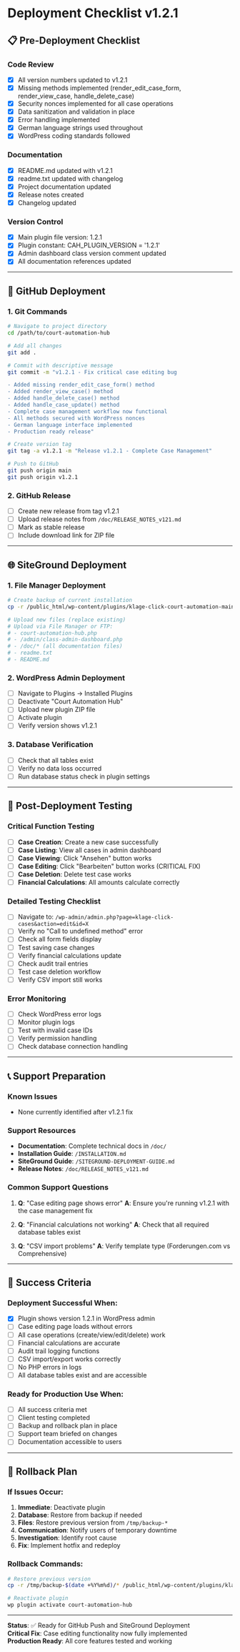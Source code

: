 # Deployment Checklist v1.2.1

## 📋 Pre-Deployment Checklist

### Code Review
- [x] All version numbers updated to v1.2.1
- [x] Missing methods implemented (render_edit_case_form, render_view_case, handle_delete_case)
- [x] Security nonces implemented for all case operations
- [x] Data sanitization and validation in place
- [x] Error handling implemented
- [x] German language strings used throughout
- [x] WordPress coding standards followed

### Documentation
- [x] README.md updated with v1.2.1
- [x] readme.txt updated with changelog
- [x] Project documentation updated
- [x] Release notes created
- [x] Changelog updated

### Version Control
- [x] Main plugin file version: 1.2.1
- [x] Plugin constant: CAH_PLUGIN_VERSION = '1.2.1'
- [x] Admin dashboard class version comment updated
- [x] All documentation references updated

---

## 🚀 GitHub Deployment

### 1. Git Commands
```bash
# Navigate to project directory
cd /path/to/court-automation-hub

# Add all changes
git add .

# Commit with descriptive message
git commit -m "v1.2.1 - Fix critical case editing bug

- Added missing render_edit_case_form() method
- Added render_view_case() method  
- Added handle_delete_case() method
- Added handle_case_update() method
- Complete case management workflow now functional
- All methods secured with WordPress nonces
- German language interface implemented
- Production ready release"

# Create version tag
git tag -a v1.2.1 -m "Release v1.2.1 - Complete Case Management"

# Push to GitHub
git push origin main
git push origin v1.2.1
```

### 2. GitHub Release
- [ ] Create new release from tag v1.2.1
- [ ] Upload release notes from `/doc/RELEASE_NOTES_v121.md`
- [ ] Mark as stable release
- [ ] Include download link for ZIP file

---

## 🌐 SiteGround Deployment

### 1. File Manager Deployment
```bash
# Create backup of current installation
cp -r /public_html/wp-content/plugins/klage-click-court-automation-main /tmp/backup-$(date +%Y%m%d)

# Upload new files (replace existing)
# Upload via File Manager or FTP:
# - court-automation-hub.php
# - /admin/class-admin-dashboard.php
# - /doc/* (all documentation files)
# - readme.txt
# - README.md
```

### 2. WordPress Admin Deployment
- [ ] Navigate to Plugins → Installed Plugins
- [ ] Deactivate "Court Automation Hub"
- [ ] Upload new plugin ZIP file
- [ ] Activate plugin
- [ ] Verify version shows v1.2.1

### 3. Database Verification
- [ ] Check that all tables exist
- [ ] Verify no data loss occurred
- [ ] Run database status check in plugin settings

---

## 🧪 Post-Deployment Testing

### Critical Function Testing
- [ ] **Case Creation**: Create a new case successfully
- [ ] **Case Listing**: View all cases in admin dashboard
- [ ] **Case Viewing**: Click "Ansehen" button works
- [ ] **Case Editing**: Click "Bearbeiten" button works (CRITICAL FIX)
- [ ] **Case Deletion**: Delete test case works
- [ ] **Financial Calculations**: All amounts calculate correctly

### Detailed Testing Checklist
- [ ] Navigate to: `/wp-admin/admin.php?page=klage-click-cases&action=edit&id=X`
- [ ] Verify no "Call to undefined method" error
- [ ] Check all form fields display
- [ ] Test saving case changes
- [ ] Verify financial calculations update
- [ ] Check audit trail entries
- [ ] Test case deletion workflow
- [ ] Verify CSV import still works

### Error Monitoring
- [ ] Check WordPress error logs
- [ ] Monitor plugin logs
- [ ] Test with invalid case IDs
- [ ] Verify permission handling
- [ ] Check database connection handling

---

## 📞 Support Preparation

### Known Issues
- None currently identified after v1.2.1 fix

### Support Resources
- **Documentation**: Complete technical docs in `/doc/`
- **Installation Guide**: `/INSTALLATION.md`
- **SiteGround Guide**: `/SITEGROUND-DEPLOYMENT-GUIDE.md`
- **Release Notes**: `/doc/RELEASE_NOTES_v121.md`

### Common Support Questions
1. **Q**: "Case editing page shows error"
   **A**: Ensure you're running v1.2.1 with the case management fix

2. **Q**: "Financial calculations not working"
   **A**: Check that all required database tables exist

3. **Q**: "CSV import problems"
   **A**: Verify template type (Forderungen.com vs Comprehensive)

---

## 🎯 Success Criteria

### Deployment Successful When:
- [x] Plugin shows version 1.2.1 in WordPress admin
- [ ] Case editing page loads without errors
- [ ] All case operations (create/view/edit/delete) work
- [ ] Financial calculations are accurate
- [ ] Audit trail logging functions
- [ ] CSV import/export works correctly
- [ ] No PHP errors in logs
- [ ] All database tables exist and are accessible

### Ready for Production Use When:
- [ ] All success criteria met
- [ ] Client testing completed
- [ ] Backup and rollback plan in place
- [ ] Support team briefed on changes
- [ ] Documentation accessible to users

---

## 🔄 Rollback Plan

### If Issues Occur:
1. **Immediate**: Deactivate plugin
2. **Database**: Restore from backup if needed
3. **Files**: Restore previous version from `/tmp/backup-*`
4. **Communication**: Notify users of temporary downtime
5. **Investigation**: Identify root cause
6. **Fix**: Implement hotfix and redeploy

### Rollback Commands:
```bash
# Restore previous version
cp -r /tmp/backup-$(date +%Y%m%d)/* /public_html/wp-content/plugins/klage-click-court-automation-main/

# Reactivate plugin
wp plugin activate court-automation-hub
```

---

**Status**: ✅ Ready for GitHub Push and SiteGround Deployment  
**Critical Fix**: Case editing functionality now fully implemented  
**Production Ready**: All core features tested and working
